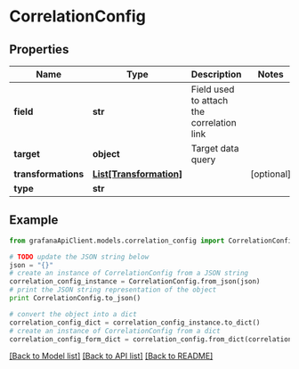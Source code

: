 # CorrelationConfig


## Properties
Name | Type | Description | Notes
------------ | ------------- | ------------- | -------------
**field** | **str** | Field used to attach the correlation link | 
**target** | **object** | Target data query | 
**transformations** | [**List[Transformation]**](Transformation.md) |  | [optional] 
**type** | **str** |  | 

## Example

```python
from grafanaApiClient.models.correlation_config import CorrelationConfig

# TODO update the JSON string below
json = "{}"
# create an instance of CorrelationConfig from a JSON string
correlation_config_instance = CorrelationConfig.from_json(json)
# print the JSON string representation of the object
print CorrelationConfig.to_json()

# convert the object into a dict
correlation_config_dict = correlation_config_instance.to_dict()
# create an instance of CorrelationConfig from a dict
correlation_config_form_dict = correlation_config.from_dict(correlation_config_dict)
```
[[Back to Model list]](../README.md#documentation-for-models) [[Back to API list]](../README.md#documentation-for-api-endpoints) [[Back to README]](../README.md)


